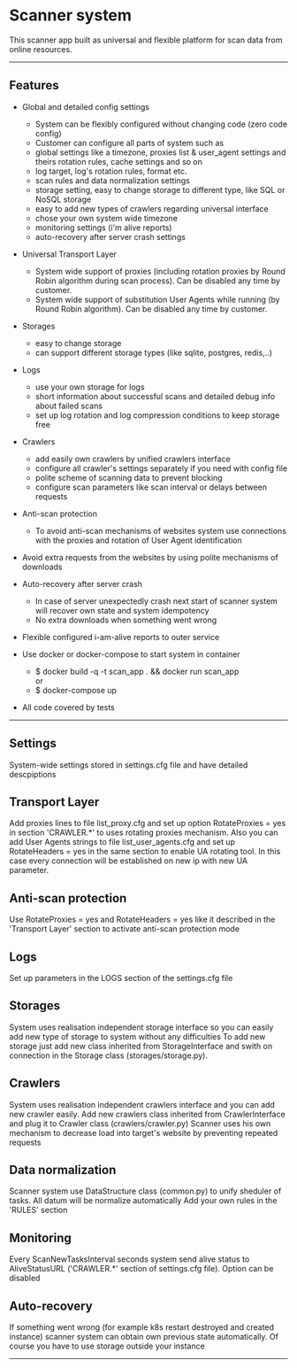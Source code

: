 # Scanner system 

This scanner app built as universal and flexible platform for scan data from online resources. 

---
## Features
- Global and detailed config settings
    - System can be flexibly configured without changing code (zero code config)
    - Customer can configure all parts of system such as 
    - global settings like a timezone, proxies list & user_agent settings and theirs rotation rules, cache settings and so on
    - log target, log's rotation rules, format etc.
    - scan rules and data normalization settings
    - storage setting, easy to change storage to different type, like SQL or NoSQL storage
    - easy to add new types of crawlers regarding universal interface
    - chose your own system wide timezone
    - monitoring settings (i'm alive reports)
    - auto-recovery after server crash settings

- Universal Transport Layer
    - System wide support of proxies (including rotation proxies by Round Robin algorithm during scan process). Can be disabled any time by customer.
    - System wide support of substitution User Agents while running (by Round Robin algorithm). Can be disabled any time by customer.

-  Storages
    - easy to change storage 
    - can support different storage types (like sqlite, postgres, redis,..)

-  Logs
    - use your own storage for logs
    - short information about successful scans and detailed debug info about failed scans
    - set up log rotation and log compression conditions to keep storage free  

-  Crawlers
    - add easily own crawlers by unified crawlers interface
    - configure all crawler's settings separately if you need with config file
    - polite scheme of scanning data to prevent blocking
    - configure scan parameters like scan interval or delays between requests

- Anti-scan protection
    - To avoid anti-scan mechanisms of websites system use connections with the proxies and rotation of User Agent identification   

- Avoid extra requests from the websites by using polite mechanisms of downloads

- Auto-recovery after server crash
    - In case of server unexpectedly crash next start of scanner system will recover own state and system idempotency
    - No extra downloads when something went wrong

- Flexible configured i-am-alive reports to outer service

- Use docker or docker-compose to start system in container
    - $ docker build -q -t scan_app . && docker run scan_app \
    or
    - $ docker-compose up

- All code covered by tests
---


## Settings
System-wide settings stored in settings.cfg file and have detailed descpiptions

## Transport Layer
Add proxies lines to file list_proxy.cfg and set up option RotateProxies = yes in section 'CRAWLER.*' to uses rotating proxies mechanism.
Also you can add User Agents strings to file list_user_agents.cfg and set up RotateHeaders = yes in the same section to enable UA rotating tool. 
In this case every connection will be established on new ip with new UA parameter.

## Anti-scan protection
Use RotateProxies = yes and RotateHeaders = yes like it described in the 'Transport Layer' section to activate anti-scan protection mode 

## Logs
Set up parameters in the LOGS section of the settings.cfg file 
    
## Storages
System uses realisation independent storage interface so you can easily add new type of storage to system without any difficulties
To add new storage just add new class inherited from StorageInterface and swith on connection in the Storage class (storages/storage.py).  

## Crawlers
System uses realisation independent crawlers interface and you can add new crawler easily. Add new crawlers class inherited from CrawlerInterface and plug it to Crawler class (crawlers/crawler.py)
Scanner uses his own mechanism to decrease load into target's website by preventing repeated requests 
    
## Data normalization
Scanner system use DataStructure class (common.py) to unify sheduler of tasks. All datum will be normalize automatically
Add your own rules in the 'RULES' section

## Monitoring
Every ScanNewTasksInterval seconds system send alive status to AliveStatusURL ('CRAWLER.*' section of settings.cfg file). Option can be disabled

## Auto-recovery
If something went wrong (for example k8s restart destroyed and created instance) scanner system can obtain own previous state automatically. Of course you have to use storage outside your instance

---